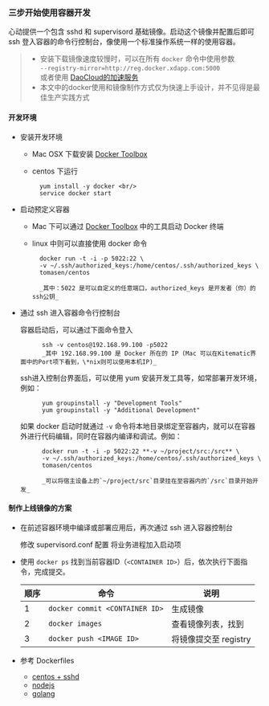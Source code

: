 ### 三步开始使用容器开发

心动提供一个包含 sshd 和 supervisord 基础镜像。启动这个镜像并配置后即可 ssh 登入容器的命令行控制台，像使用一个标准操作系统一样的使用容器。

 > - 安装下载镜像速度较慢时，可以在所有 `docker` 命令中使用参数 <br/>
 	`--registry-mirror=http://reg.docker.xdapp.com:5000` <br/>
 	或者使用 [DaoCloud的加速服务](https://dashboard.daocloud.io/mirror)
 > - 本文中的docker使用和镜像制作方式仅为快速上手设计，并不见得是最佳生产实践方式

#### 开发环境

* 安装开发环境

	* Mac OSX 下载安装 [Docker Toolbox](https://www.docker.com/toolbox)
	* centos 下运行 

			yum install -y docker <br/>
			service docker start

* 启动预定义容器

	* Mac 下可以通过 [Docker Toolbox](https://www.docker.com/toolbox) 中的工具启动 Docker 终端
	* linux 中则可以直接使用 docker 命令 
	
			docker run -t -i -p 5022:22 \
			-v ~/.ssh/authorized_keys:/home/centos/.ssh/authorized_keys \
			tomasen/centos

			_其中：5022 是可以自定义的任意端口，authorized_keys 是开发者（你）的ssh公钥_

* 通过 ssh 进入容器命令行控制台
	
	容器启动后，可以通过下面命令登入

			ssh -v centos@192.168.99.100 -p5022
			_其中 192.168.99.100 是 Docker 所在的 IP (Mac 可以在Kitematic界面中的Port项下看到，\*nix则可以使用本机IP)_
	
	ssh进入控制台界面后，可以使用 yum 安装开发工具等，如常部署开发环境，例如：

			yum groupinstall -y "Development Tools"
			yum groupinstall -y "Additional Development"
	
	如果 docker 启动时就通过 `-v` 命令将本地目录绑定至容器内，就可以在容器外进行代码编辑，同时在容器内编译和调试。例如：
	
			docker run -t -i -p 5022:22 **-v ~/project/src:/src** \
			-v ~/.ssh/authorized_keys:/home/centos/.ssh/authorized_keys \
			tomasen/centos
			
			_可以将宿主设备上的`~/project/src`目录挂在至容器内的`/src`目录开始开发_

#### 制作上线镜像的方案

* 在前述容器环境中编译或部署应用后，再次通过 ssh 进入容器控制台

	修改 supervisord.conf 配置 将业务进程加入启动项

* 使用 `docker ps` 找到当前容器ID（`<CONTAINER ID>`）后，依次执行下面指令，完成提交。

	| 顺序 | 命令 | 说明 | 
	| ---- | ---- | ---- | 
	|1| `docker commit <CONTAINER ID>`  | 生成镜像 |
	|2| `docker images` | 查看镜像列表，找到 <IMAGE ID> |
	|3| `docker push <IMAGE ID>` | 将镜像提交至 registry |

* 参考 Dockerfiles

	* [centos + sshd](./Dockfiles/centos/)
	* [nodejs](https://github.com/nodejs/docker-node/blob/master/0.10/Dockerfile)
	* [golang](https://github.com/docker-library/golang/blob/master/1.5/Dockerfile)
